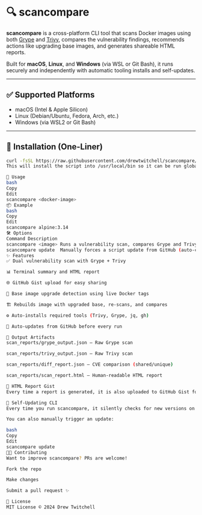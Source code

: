 # 🔍 scancompare

**scancompare** is a cross-platform CLI tool that scans Docker images using both [Grype](https://github.com/anchore/grype) and [Trivy](https://github.com/aquasecurity/trivy), compares the vulnerability findings, recommends actions like upgrading base images, and generates shareable HTML reports.

Built for **macOS**, **Linux**, and **Windows** (via WSL or Git Bash), it runs securely and independently with automatic tooling installs and self-updates.

---

## ✅ Supported Platforms

- macOS (Intel & Apple Silicon)
- Linux (Debian/Ubuntu, Fedora, Arch, etc.)
- Windows (via WSL2 or Git Bash)

---

## 🚀 Installation (One-Liner)

```bash
curl -fsSL https://raw.githubusercontent.com/drewtwitchell/scancompare/main/scancompare | sudo tee /usr/local/bin/scancompare > /dev/null && sudo chmod +x /usr/local/bin/scancompare
This will install the script into /usr/local/bin so it can be run globally as scancompare.

🧪 Usage
bash
Copy
Edit
scancompare <docker-image>
📦 Example
bash
Copy
Edit
scancompare alpine:3.14
🛠 Options
Command	Description
scancompare <image>	Runs a vulnerability scan, compares Grype and Trivy, and generates report
scancompare update	Manually forces a script update from GitHub (auto-checks on every run)
✨ Features
✅ Dual vulnerability scan with Grype + Trivy

📊 Terminal summary and HTML report

🌐 GitHub Gist upload for easy sharing

🧠 Base image upgrade detection using live Docker tags

🏗️ Rebuilds image with upgraded base, re-scans, and compares

⚙️ Auto-installs required tools (Trivy, Grype, jq, gh)

🔁 Auto-updates from GitHub before every run

📄 Output Artifacts
scan_reports/grype_output.json – Raw Grype scan

scan_reports/trivy_output.json – Raw Trivy scan

scan_reports/diff_report.json – CVE comparison (shared/unique)

scan_reports/scan_report.html – Human-readable HTML report

📎 HTML Report Gist
Every time a report is generated, it is also uploaded to GitHub Gist for easy sharing.

🔄 Self-Updating CLI
Every time you run scancompare, it silently checks for new versions on GitHub and updates itself if needed.

You can also manually trigger an update:

bash
Copy
Edit
scancompare update
🧑‍💻 Contributing
Want to improve scancompare? PRs are welcome!

Fork the repo

Make changes

Submit a pull request ✨

📃 License
MIT License © 2024 Drew Twitchell
